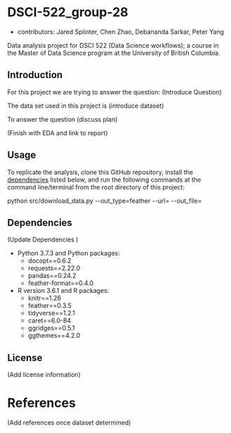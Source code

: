 # DSCI-522_group-28

  - contributors: Jared Splinter, Chen Zhao, Debananda Sarkar, Peter Yang

Data analysis project for DSCI 522 (Data Science workflows); a
course in the Master of Data Science program at the University of
British Columbia.

## Introduction

For this project we are trying to answer the question: (Introduce Question)

The data set used in this project is (introduce dataset)

To answer the question (discuss plan)


(Finish with EDA and link to report)

## Usage

To replicate the analysis, clone this GitHub repository, install the
[dependencies](#dependencies) listed below, and run the following
commands at the command line/terminal from the root directory of this
project:

   python src/download_data.py --out_type=feather --url= --out_file=

## Dependencies

(Update Dependencies )

  - Python 3.7.3 and Python packages:
      - docopt==0.6.2
      - requests==2.22.0
      - pandas==0.24.2
      - feather-format==0.4.0
  - R version 3.6.1 and R packages:
      - knitr==1.26
      - feather==0.3.5
      - tidyverse==1.2.1
      - caret==6.0-84
      - ggridges==0.5.1
      - ggthemes==4.2.0

## License

(Add license information)

# References

(Add references once dataset determined)
